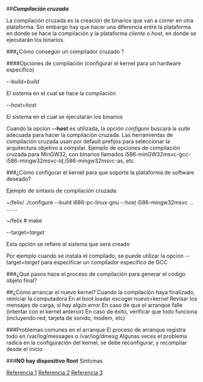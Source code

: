 ##**_Compilación cruzada_**

La compilación cruzada es la creación de binarios que van a correr en otra plataforma. Sin embargo hay que hacer una diferencia entre la plataforma en donde se hace la compilación y la plataforma _cliente_ o _host_, en donde se ejecutarán los binarios.

###¿Cómo conseguir un compilador cruzado ?

####Opciones de compilación (configurar el kernel para un hardware específico)

--build=_build_

El sistema en el cual se hace la compilación

--host=_host_

El sistema en el cual se ejecutarán los binarios

Cuando la opcion __--host__ es utilizada, la opción _configure_ buscará la suite adecuada para hacer la compilación cruzada. Las herramientas de compilación cruzada usan por default prefijos para seleccionar la arquitectura objetivo a compilar. Ejemplo de opciones de compilación cruzada para MinGW32, con binarios llamados i586-minGW32msvc-gcc-i586-mingw32msvc-ld,i586-mingw32msvc-as, etc.

###¿Cómo configurar el kernel para que soporte la plataforma de software deseado?

Ejemplo de sintaxis de compilación cruzada:

~/felix/ ./configure --build i686-pc-linux-gnu --host i586-mingw32msvc
...
...
...

~/felix # make

--target=_target_

Esta opción se refiere al sistema que será creado

Por ejemplo cuando se instala el compilado, se puede utilizar la opcion --target=_target_ para especificar un compilador específico de GCC

###¿Qué pasos hace el proceso de compilación para generar el código objeto final?


##¿Cómo arrancar el nuevo kernel?
Cuando la compilación haya finalizado, reiniciar la computadora
En el boot loadar escoger nuevo>kernel
Revisar los mensajes de carga, si hay algún error
En caso de que el arranque falle (intentar con el kernel anterior)
En caso de éxito, verificar que todo funciona (incluyendo red, tarjeta de sonido, módem, etc)

###Problemas comunes en el arranque
El proceso de arranque registra todo en /var/log/messages o /var/log/dmesg
Algunas veces el problema radica en la configuración del kernel, se debe reconfigurar, y recompilar desde el inicio


###**NO hay dispositivo Root**
Sintomas

[Referencia 1](http://www.haifux.org/lectures/88-sil/kernel-compilation.html)
[Referencia 2](https://www.gnu.org/software/automake/manual/html_node/Cross_002dCompilation.html)
[Referencia 3](http://www.tldp.org/HOWTO/html_single/Module-HOWTO/)